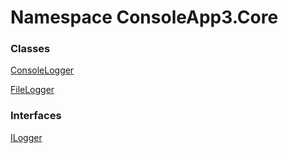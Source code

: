# <a id="ConsoleApp3_Core"></a> Namespace ConsoleApp3.Core

### Classes

 [ConsoleLogger](ConsoleApp3.Core.ConsoleLogger.md)

 [FileLogger](ConsoleApp3.Core.FileLogger.md)

### Interfaces

 [ILogger](ConsoleApp3.Core.ILogger.md)

